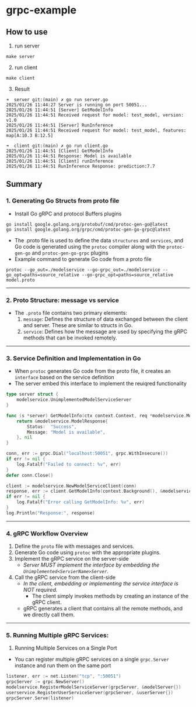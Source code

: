 # grpc-example

## How to use

1. run server

```shell
make server
```

2. run client

```shell
make client
```

3. Result

```shell
➜  server git:(main) ✗ go run server.go
2025/01/26 11:44:27 Server is running on port 50051...
2025/01/26 11:44:51 [Server] GetModelInfo
2025/01/26 11:44:51 Received request for model: test_model, version: v1.0
2025/01/26 11:44:51 [Server] RunInference
2025/01/26 11:44:51 Received request for model: test_model, features: map[A:10.3 B:12.5]
```

```shell
➜  client git:(main) ✗ go run client.go
2025/01/26 11:44:51 [Client] GetModelInfo
2025/01/26 11:44:51 Response: Model is available
2025/01/26 11:44:51 [Client] runInference
2025/01/26 11:44:51 RunInference Response: prediction:7.7
```

## Summary

### 1. Generating Go Structs from proto file

- Install Go gRPC and protocol Buffers plugins
```shell
go install google.golang.org/protobuf/cmd/protoc-gen-go@latest
go install google.golang.org/grpc/cmd/protoc-gen-go-grpc@latest
```
- The .proto file is used to define the data `structures` and `services`, and Go code is generated using the `protoc` compiler along with the `protoc-gen-go` and `protoc-gen-go-grpc` plugins
- Example command to generate Go code from a proto file

```shell
protoc --go_out=./modelservice --go-grpc_out=./modelservice --go_opt=paths=source_relative --go-grpc_opt=paths=source_relative model.proto
```

---

### 2. Proto Structure: message vs service

- The `.proto` file contains two primary elements:
  1. `message`: Defines the structure of data exchanged between the client and server. These are similar to structs in Go.
  2. `service`: Defines how the message are used by specifying the gRPC methods that can be invoked remotely.

---

### 3. Service Definition and Implementation in Go

- When `protoc` generates Go code from the proto file, it creates an `interface` based on the service definition
- The server embed this interface to implement the reuiqred functionality

```go
type server struct {
    modelservice.UnimplementedModelServiceServer
}

func (s *server) GetModelInfo(ctx context.Context, req *modelservice.ModelRequest) (*modelservice.ModelResponse, error) {
    return &modelservice.ModelResponse{
        Status:  "Success",
        Message: "Model is available",
    }, nil
}
```

```go
conn, err := grpc.Dial("localhost:50051", grpc.WithInsecure())
if err != nil {
    log.Fatalf("Failed to connect: %v", err)
}
defer conn.Close()

client := modelservice.NewModelServiceClient(conn)
response, err := client.GetModelInfo(context.Background(), &modelservice.ModelRequest{ModelName: "example", Version: "1.0"})
if err != nil {
    log.Fatalf("Error calling GetModelInfo: %v", err)
}
log.Println("Response:", response)
```

---

### 4. gRPC Workflow Overview

1. Define the `proto` file with messages and services.
2. Generate Go code using `protoc` with the appropriate plugins.
3. Implement the gRPC service on the server-side
   - _Server MUST implement the interface by embedding the `Unimplemented<ServierName>Server`._
4. Call the gRPC service from the client-side
   - _In the client, embedding or implementing the service interface is NOT required._
     - The client simply invokes methods by creating an instance of the gRPC client.
   - gRPC generates a client that contains all the remote methods, and we directly call them.

---

### 5. Running Multiple gRPC Services:

1. Running Multiple Services on a Single Port

- You can register multiple gRPC services on a single `grpc.Server` instance and run them on the same port

```go
listener, err := net.Listen("tcp", ":50051")
grpcServer := grpc.NewServer()
modelservice.RegisterModelServiceServer(grpcServer, &modelServer{})
userservice.RegisterUserServiceServer(grpcServer, &userServer{})
grpcServer.Serve(listener)
```
